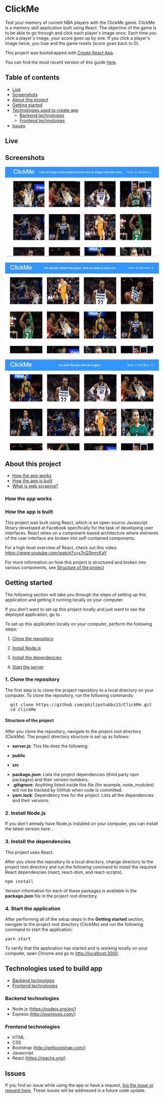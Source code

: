 # ClickMe

Test your memory of current NBA players with the ClickMe game. ClickMe is a memory skill application built using React. The objective of the game is to be able to go through and click each player's image once. Each time you click a player's image, your score goes up by one. If you click a player's image twice, you lose and the game resets (score goes back to 0).

This project was bootstrapped with [Create React App](https://github.com/facebookincubator/create-react-app).

You can find the most recent version of this guide [here](https://github.com/facebookincubator/create-react-app/blob/master/packages/react-scripts/template/README.md).

## Table of contents

* [Live](#live)
* [Screenshots](#screenshots)
* [About this project](#about-this-project)
* [Getting started](#getting-started)
* [Technologies used to create app](#technologies-used)
  * [Backend technologies](#Backend)
  * [Frontend technologies](#Frontend)
* [Issues](#Issues)

## <a name="live"></a>Live

## <a name="screenshots"></a> Screenshots

<img src="readme_images/game_start.png">
<br>
<br>
<img src="readme_images/already_clicked.png">
<br>
<br>
<img src="readme_images/you_won.png">

## <a name="about-this-project"></a> About this project

* [How the app works](#how-app-works)
* [How the app is built](#how-the-app-is-built)
* [What is web scraping?](#about-web-scraping)

### <a name="how-app-works"></a> How the app works

### <a name="how-the-app-is-built"></a> How the app is built

This project was built using React, which is an open-source Javascript library developed at Facebook specifically for the task of developing user interfaces. React relies on a component-based architecture where elements of the user interface are broken into self-contained components.

For a high level overview of React, check out this video: <https://www.youtube.com/watch?v=x7cQ3mrcKaY>

For more information on how this project is structured and broken into various components, see [Structure of the project](#structure-of-project)

## <a name="getting-started"></a> Getting started

The following section will take you through the steps of setting up this application and getting it running locally on your computer.

If you don't want to set up this project locally and just want to see the deployed application, go to <insert URL link here>.

To set up this application locally on your computer, perform the following steps:

1. [Clone the repository](#clone-repository)

2. [Install Node.js](#install-node)

3. [Install the dependencies](#dependencies)

4. [Start the server](#start-server)

### <a name="clone-repository"></a> 1. Clone the repository

The first step is to clone the project repository to a local directory on your computer. To clone the repository, run the following commands:
<pre>
  git clone https://github.com/philipstubbs13/ClickMe.git
  cd ClickMe
</pre>

#### <a name="structure-of-project"></a> Structure of the project

<p>After you clone the repository, navigate to the project root directory (ClickMe). The project directory structure is set up as follows:</p>
<ul>
  <li>
    <p><b>server.js</b>: This file does the following:</p>
  <li>
    <p><b>public</b></p>
  </li>
  <li>
    <p><b>src</b></p>
  </li>
  <li><b>package.json</b>: Lists the project dependencies (third party npm packages) and their version numbers.</li>
  <li><b>.gitignore</b>: Anything listed inside this file (for example, node_modules) will not be tracked by GitHub when code is committed.</li>
  <li><b>yarn.lock</b>: Dependency tree for the project. Lists all the dependencies and their versions.</li>
</ul>

### <a name="install-node"></a> 2. Install Node.js

<p>If you don't already have Node.js installed on your computer, you can install the latest version here: <https://nodejs.org/en/>.</p>

### <a name="dependencies"></a> 3. Install the dependencies

<p>This project uses React.</p>
<p>After you clone the repository to a local directory, change directory to the project root directory and run the following command to install the required React dependencies (react, react-dom, and react-scripts).</p>
<pre>npm install</pre>

<p>Version information for each of these packages is available in the <b>package.json</b> file in the project root directory.</p>

### <a name="start-server">4. Start the application</a>

<p>After performing all of the setup steps in the <b>Getting started</b> section, navigate to the project root directory (ClickMe) and run the following command to start the application:</p>
<pre>
yarn start
</pre>

<p>To verify that the application has started and is working locally on your computer, open Chrome and go to <a href="http://localhost:3000">http://localhost:3000</a>.</p>

## <a name="technologies-used"></a> Technologies used to build app

* [Backend technolgies](#Backend)
* [Frontend technologies](#Frontend)

### <a name ="Backend"></a> Backend technologies

* Node.js (<https://nodejs.org/en/>)
* Express (<http://expressjs.com/>)

### <a name="Frontend"></a> Frontend technologies

* HTML
* CSS
* Bootstrap (<http://getbootstrap.com/>)
* Javascript
* React (<https://reactjs.org/>)

## <a name ="Issues"></a> Issues

<p>If you find an issue while using the app or have a request, <a href="https://github.com/philipstubbs13/ClickMe/issues/" target="_blank">log the issue or request here</a>. These issues will be addressed in a future code update.</p>